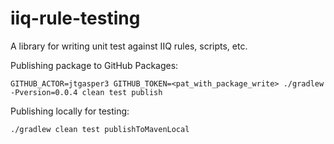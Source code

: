 # iiq-rule-testing
A library for writing unit test against IIQ rules, scripts, etc.

Publishing package to GitHub Packages:

```shell
GITHUB_ACTOR=jtgasper3 GITHUB_TOKEN=<pat_with_package_write> ./gradlew -Pversion=0.0.4 clean test publish
```

Publishing locally for testing:

```shell
./gradlew clean test publishToMavenLocal
```
